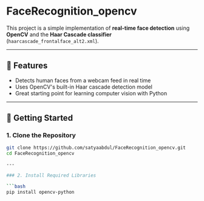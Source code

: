 # FaceRecognition_opencv

This project is a simple implementation of **real-time face detection** using **OpenCV** and the **Haar Cascade classifier** (`haarcascade_frontalface_alt2.xml`).

---

## 📌 Features

- Detects human faces from a webcam feed in real time
- Uses OpenCV's built-in Haar cascade detection model
- Great starting point for learning computer vision with Python

---

## 🚀 Getting Started

### 1. Clone the Repository

```bash
git clone https://github.com/satyaabdul/FaceRecognition_opencv.git
cd FaceRecognition_opencv

---

### 2. Install Required Libraries

```bash
pip install opencv-python

